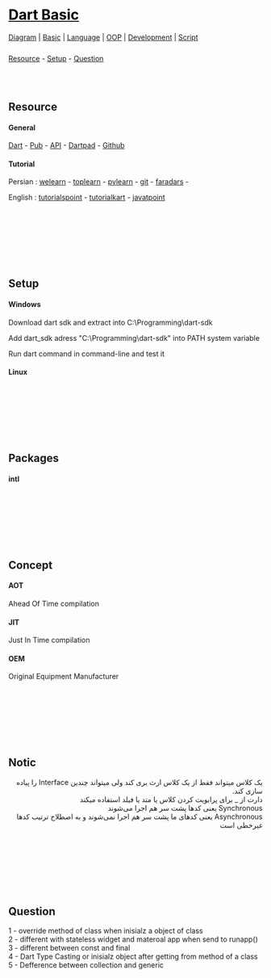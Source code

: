 <style>
.md0{margin-top: 150px;}
.md1{margin-top: 75px;}
.md2{margin-top: 50px;}
.md3{margin-top: 25px;}
.md4{margin-top: 5px;}
.tbl1 td#header{background-color: D1ECCF}
.tbl1 tr#header{background-color: D1ECCF}
.red{color:#E74C3C}
.blue{color:#3498DB}
.green{color:##28B463}
</style>


# [<span style="color:black;">Dart Basic</span>](Dart.md)
[Diagram](Dart-Diagram.md) | 
[Basic](Dart-Basic.md) | 
[Language](Dart-Language.md) | 
[OOP](Dart-Language-OOP.md) | 
[Development](Dart-Development.md) | 
[Script](Dart-Script.md)


<div class="md3"></div>
<a href="#resource">Resource</a> - 
<a href="#setup">Setup</a> - 
<a href="#question">Question</a>





<div class="md1"></div>

## Resource

#### General

<a href="https://dart.dev/" target="_blank">Dart</a> - 
<a href="https://pub.dev" target="_blank">Pub</a> - 
<a href="https://api.dart.dev/stable/2.10.5/index.html" target="_blank">API</a> - 
<a href="https://dartpad.dev/" target="_blank">Dartpad</a> -
<a href="https://github.com/dart-lang" target="_blank">Github</a>


#### Tutorial

Persian : 
<a href="https://welearn.site/course/flutter-video-tutorial/" target="_blank">welearn</a> -
<a href="https://toplearn.com/courses/2213/%D8%A2%D9%85%D9%88%D8%B2%D8%B4-%D8%B2%D8%A8%D8%A7%D9%86-dart" target="_blank">toplearn</a> -
<a href="https://pvlearn.com/product/learn-dart/" target="_blank">pvlearn</a> -
<a href="https://git.ir/packtpub-dart-2-in-7-days/" target="_blank">git</a> -
<a href="https://faradars.org/search_gcse?q=dart&cse_blog=1" target="_blank">faradars</a> -

English : 
<a href="https://www.tutorialspoint.com/dart_programming/index.htm" target="_blank">tutorialspoint</a> -
<a href="https://www.tutorialkart.com/dart/" target="_blank">tutorialkart</a> -
<a href="https://www.javatpoint.com/dart-interfaces" target="_blank">javatpoint</a>










<div class="md0"></div>

## Setup

#### Windows

Download dart sdk and extract into C:\Programming\dart-sdk

Add dart_sdk adress "C:\Programming\dart-sdk" into PATH system variable

Run dart command in command-line and test it

#### Linux




<div class="md0"></div>

## Packages

#### intl




<div class="md0"></div>

## Concept

#### AOT

Ahead Of Time compilation


#### JIT

Just In Time compilation

#### OEM

Original Equipment Manufacturer






<div class="md0"></div>

## Notic

 <div align="right" dir="rtl">
  یک کلاس میتواند فقط از یک کلاس ارث بری کند ولی میتواند چندین Interface را پیاده سازی کند.
  <br>
  دارت از _ برای پرایویت کردن کلاس یا متد یا فیلد استفاده میکند
  <br>
  Synchronous یعنی کدها پشت سر هم اجرا می‌شوند
  <br>
  Asynchronous  یعنی کدهای ما پشت سر هم اجرا نمی‌شوند و به اصطلاح ترتیب کدها غیرخطی است
</div>






<div class="md0"></div>

## Question

1 - override method of class when inisialz a object of class
<br>
2 - different with stateless widget and materoal app when send to runapp()
<br>
3 - different between const and final
<br>
4 - Dart Type Casting or inisialz object after getting from method of a class
<br>
5 - Defference between collection and generic